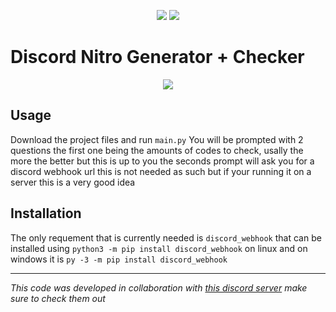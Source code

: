 <p align="center">
<img src=https://img.shields.io/github/issues/logicguy1/Discord-Nitro-Gen-and-Checker?style=flat%22 />
<img src=https://img.shields.io/github/forks/logicguy1/Discord-Nitro-Gen-and-Checker?style=flat%22 />
</p>

# Discord Nitro Generator + Checker
<p align="center">
<img src=https://cdn.discordapp.com/attachments/754989881901711411/806987377343070208/unknown.png />
</p>

## Usage
Download the project files and run `main.py` 
You will be prompted with 2 questions the first one being the amounts of codes to check, usally the more the better but this is up to you the seconds prompt will ask you for a discord webhook url this is not needed as such but if your running it on a server this is a very good idea

## Installation
The only requement that is currently needed is `discord_webhook` that can be installed using `python3 -m pip install discord_webhook` on linux and on windows it is `py -3 -m pip install discord_webhook`

---

*This code was developed in collaboration with [this discord server](https://discord.gg/AtpBtMUpHK) make sure to check them out*
